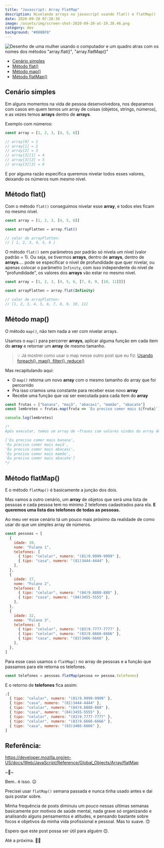 ```yaml
---
title: "Javascript: Array FlatMap"
description: Nivelando arrays no javascript usando flat() e flatMap()
date: 2020-09-20 07:28:39
image: /assets/img/screen-shot-2020-09-20-at-19.38.46.png
category: dev
background: "#008BF8"
---
```


![Desenho de uma mulher usando o computador e um quadro atras com os nomes dos métodos "array.flat()", "array.flatMap()"](assets/img/screen-shot-2020-09-20-at-19.38.46.png 'Desenho de uma mulher usando o computador e um quadro atras com os nomes dos métodos "array.flat()", "array.flatMap()"')

- [Cenário simples](#cenario-simples)
- [Método flat()](#metodo-flat)
- [Método map()](#metodo-map)
- [Método flatMap()](#metodo-flatmap)

<h2 id="cenario-simples">Cenário simples</h2>

Em alguns momentos na vida de pessoa desenvolvedora, nos deparamos com casos em quem temos um array de coisas (objetos, strings, números), e as vezes temos **arrays** dentro de **arrays**.

Exemplo com números:

```jsx
const array = [1, 2, 3, [4, 5, 6]]

// array[0] = 1
// array[1] = 2
// array[2] = 3
// array[3][1] = 4
// array[3][2] = 5
// array[3][3] = 6
```

E por alguma razão específica queremos nivelar todos esses valores, deixando os números num mesmo nível.

<h2 id="metodo-flat">Método flat()</h2>

Com o método `flat()` conseguimos nivelar esse **array**, e todos eles ficam no mesmo nível.

```jsx
const array = [1, 2, 3, [4, 5, 6]]

const arrayFlatten = array.flat()

// valor de arrayFlatten:
// [ 1, 2, 3, 4, 5, 6 ]
```

O método `flat()` sem parâmetros por padrão só nivela um nível (valor padrão = 1). Ou seja, se tivermos **arrays**, dentro de **arrays**, dentro de **arrays**.... pode se especificar o nível de profundidade que quer nivelar, ou apenas colocar o parâmetro `Infinity`, com isso independente do nível de "profundidade", os valores dos **arrays** vão estar no mesmo nível.

```jsx
const array = [1, 2, 3, [4, 5, 6, [7, 8, 9, [10, 11]]]]

const arrayFlatten = array.flat(Infinity)

// valor de arrayFlatten:
// [1, 2, 3, 4, 5, 6, 7, 8, 9, 10, 11]
```

<h2 id="metodo-map">Método map()</h2>

O método `map()`, não tem nada a ver com nivelar arrays.

Usamos o `map()` para percorrer **arrays**, aplicar alguma função em cada item do **array** e retornar um **array** de mesmo tamanho.

> 💡 Já mostrei como usar o map nesse outro post que eu fiz: [Usando foreach(), map(), filter(), reduce()](https://blog.talitaoliveira.com.br/http://localhost:8000/como-e-quando-usar-foreach-map-filter-reduce/)

Mas recapitulando aqui:

- O `map()` retorna um novo **array** com o mesmo tamanho do array que foi percorrido
- Pra isso criamos uma constante para receber esse novo **array**
- Recebe uma função que vai ser executada para cada item do **array**

```jsx
const frutas = ["banana", "maçã", "abacaxi", "mamão", "abacate"]
const lembretes = frutas.map(fruta => `Eu preciso comer mais ${fruta}`)

console.log(lembretes)

/*
Após executar, temos um array de ~frases com valores vindos do array de frutas:

['Eu preciso comer mais banana',
'Eu preciso comer mais maçã',
'Eu preciso comer mais abacaxi',
'Eu preciso comer mais mamão',
'Eu preciso comer mais abacate']
*/
```

<h2 id="metodo-flatmap">Método flatMap()</h2>

E o método `flatMap()` é basicamente a junção dos dois.

Mas vamos a outro cenário, um **array** de objetos que será uma lista de pessoas e cada pessoa tem no mínimo 2 telefones cadastrados para ela. **E queremos uma lista dos telefones de todas as pessoas.**

Ao meu ver esse cenário tá um pouco mais próximo da realidade de como usar do que um simples array de números.

```jsx
const pessoas = [
  {
    idade: 20,
    nome: "Fulano 1",
    telefones: [
      { tipo: "celular", numero: "(81)9.9999-9999" },
      { tipo: "casa", numero: "(81)3444-4444" },
    ],
  },
  {
    idade: 27,
    nome: "Fulano 2",
    telefones: [
      { tipo: "celular", numero: "(84)9.8888-888" },
      { tipo: "casa", numero: "(84)3455-5555" },
    ],
  },
  {
    idade: 32,
    nome: "Fulano 3",
    telefones: [
      { tipo: "celular", numero: "(83)9.7777-7777" },
      { tipo: "celular", numero: "(83)9.6666-6666" },
      { tipo: "casa", numero: "(83)3466-6666" },
    ],
  },
]
```

Para esse caso usamos o `flatMap()` no array de pessoas e a função que passamos para ele retorna os telefones.

```jsx
const telefones = pessoas.flatMap(pessoa => pessoa.telefones)
```

E o retorno de **telefones** fica assim:

```jsx
;[
  { tipo: "celular", numero: "(81)9.9999-9999" },
  { tipo: "casa", numero: "(81)3444-4444" },
  { tipo: "celular", numero: "(84)9.8888-888" },
  { tipo: "casa", numero: "(84)3455-5555" },
  { tipo: "celular", numero: "(83)9.7777-7777" },
  { tipo: "celular", numero: "(83)9.6666-6666" },
  { tipo: "casa", numero: "(83)3466-6666" },
]
```

## Referência:

[](https://developer.mozilla.org/en-US/docs/Web/JavaScript/Reference/Global_Objects/Array/flatMap)<https://developer.mozilla.org/en-US/docs/Web/JavaScript/Reference/Global_Objects/Array/flatMap>

\~🌟\~

Bem.. é isso. 😉

Precisei usar `flatMap()` semana passada e nunca tinha usado antes e daí quis postar sobre.

Minha frequência de posts diminuiu um pouco nessas ultimas semanas basicamente por motivos de saúde mental, nada grave só organizando e analisando alguns pensamentos e atitudes, e pensando bastante sobre focos e objetivos da minha vida profissional e pessoal. Mas to suave. 🙃

Espero que este post possa ser útil para alguém 😊.

Até a próxima. 🤙🏽
